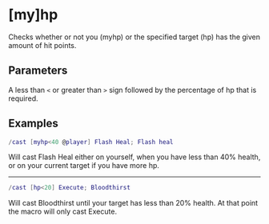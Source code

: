 # [my]hp

Checks whether or not you (myhp) or the specified target (hp) has the given amount of hit points.

## Parameters

A less than `<` or greater than `>` sign followed by the percentage of hp that
is required.

## Examples

```lua
/cast [myhp<40 @player] Flash Heal; Flash heal
```

Will cast Flash Heal either on yourself, when you have less than 40% health, or
on your current target if you have more hp.

---

```lua
/cast [hp<20] Execute; Bloodthirst
```

Will cast Bloodthirst until your target has less than 20% health. At that point
the macro will only cast Execute.
